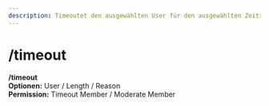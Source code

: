 ```yaml
---
description: Timeoutet den ausgewählten User für den ausgewählten Zeitraum
---
```


# /timeout

**/timeout**\
**Optionen:** User / Length / Reason\
**Permission:** Timeout Member / Moderate Member
